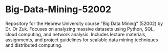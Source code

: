 # Big-Data-Mining-52002
Repository for the Hebrew University course "Big Data Mining" (52002) by Dr. Or Zuk. Focuses on analyzing massive datasets using Python, SQL, cloud computing, and network analysis. Includes lecture materials, assignments, and project guidelines for scalable data mining techniques and distributed computing.
